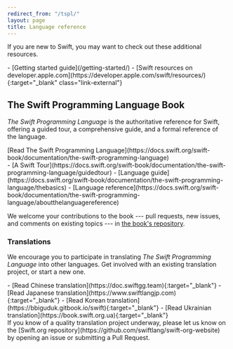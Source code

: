 ```yaml
---
redirect_from: "/tspl/"
layout: page
title: Language reference
---
```


If you are new to Swift, you may want to check out these additional resources.

<div class="links links-list-nostyle" markdown="1">
  - [Getting started guide](/getting-started/)
  - [Swift resources on developer.apple.com](https://developer.apple.com/swift/resources/){:target="_blank" class="link-external"}
</div>

## The Swift Programming Language Book
_The Swift Programming Language_ is the authoritative reference for Swift,
offering a guided tour, a comprehensive guide, and a formal reference of the language.

<div id="language-links" class="links links-list-nostyle links-sublevel" markdown="1">
[Read The Swift Programming Language](https://docs.swift.org/swift-book/documentation/the-swift-programming-language)
  <div class="links-sublevel" markdown="1">
  - [A Swift Tour](https://docs.swift.org/swift-book/documentation/the-swift-programming-language/guidedtour)
  - [Language guide](https://docs.swift.org/swift-book/documentation/the-swift-programming-language/thebasics)
  - [Language reference](https://docs.swift.org/swift-book/documentation/the-swift-programming-language/aboutthelanguagereference)
  </div>
</div>

We welcome your contributions to the book --- pull requests, new issues, and comments on existing topics --- in [the book's repository](https://github.com/swiftlang/swift-book).

### Translations
We encourage you to participate in translating _The Swift Programming Language_ into other languages.
Get involved with an existing translation project, or start a new one.

<div class="links links-external links-list-nostyle" markdown="1">
- [Read Chinese translation](https://doc.swiftgg.team){:target="_blank"}
- [Read Japanese translation](https://www.swiftlangjp.com){:target="_blank"}
- [Read Korean translation](https://bbiguduk.gitbook.io/swift){:target="_blank"}
- [Read Ukrainian translation](https://book.swift.org.ua){:target="_blank"}
</div>

<div class="info" markdown="1">
If you know of a quality translation project underway,
please let us know on the [Swift.org repository](https://github.com/swiftlang/swift-org-website) by opening an issue or submitting a Pull Request.
</div>
